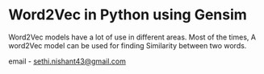 # Word2Vec in Python using Gensim
Word2Vec models have a lot of use in different areas. Most of the times, A word2Vec model can be used for finding Similarity between two words. 

email - sethi.nishant43@gmail.com
